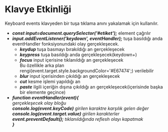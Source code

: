 <h1>Klavye Etkinliği</h1>
Keyboard events klavyeden bir tuşa tıklama anını yakalamak için kullanılır.<br>
<ul>
  <li><b><i>const input=document.querySelector('#etiket');</i></b>  element çağrılır</li>
  <li><b><i>input.addEventListener('keydown', eventHandler);</i></b>  tuşa basıldığı anda eventHandler fonksiyonundaki olay gerçekleşecek.
  <ul>
    <li><b><i>keydup</i></b>  tuşa basmayı bırakıldığı an gerçekleşecek</li>
    <li><b><i>keypress</i></b>  tuşa basıldığı anda gerçekleşecek(keydown+)</li>
    <li><b><i>focus</i></b> input içerisine tıklanıldığı an gerçekleşecek <br>Bu özellikle arka plan rengi(event.target.style.backgroundColor='#E67474';) verilebilir</li>
    <li><b><i>blur</i></b> input içerisinden çıkıldığı an gerçekleşecek </li>
    <li><b><i>cut</i></b> kesme işlemi yapıldığı an</li>
    <li><b><i>paste</i></b> ilgili içeriğin dışına çıkıldığı an gerçekleşecek(içerisinde başka bir elemente geçince)</li>
    </ul>
  </li>
  <li><b><i>function eventHandler(event){</b><br>
    gerçekleşecek olay bloğu<br>
    <b>console.log(event.keyCode)</b> girilen karaktre karşılık gelen değer<br>
    <b>console.log(event.target.value)</b> girilen karakterler<br>
    <b>event.preventDefault();</b> tıklanıldığında reflesh olayı kapatmak <b><br>}</i></b> </li>
</ul>

